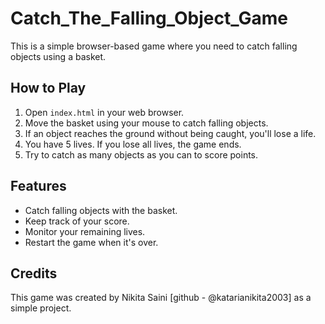 # Catch_The_Falling_Object_Game

This is a simple browser-based game where you need to catch falling objects using a basket. 

## How to Play

1. Open `index.html` in your web browser.
2. Move the basket using your mouse to catch falling objects.
3. If an object reaches the ground without being caught, you'll lose a life.
4. You have 5 lives. If you lose all lives, the game ends.
5. Try to catch as many objects as you can to score points.

## Features

- Catch falling objects with the basket.
- Keep track of your score.
- Monitor your remaining lives.
- Restart the game when it's over.

## Credits

This game was created by Nikita Saini [github - @katarianikita2003] as a simple project.
